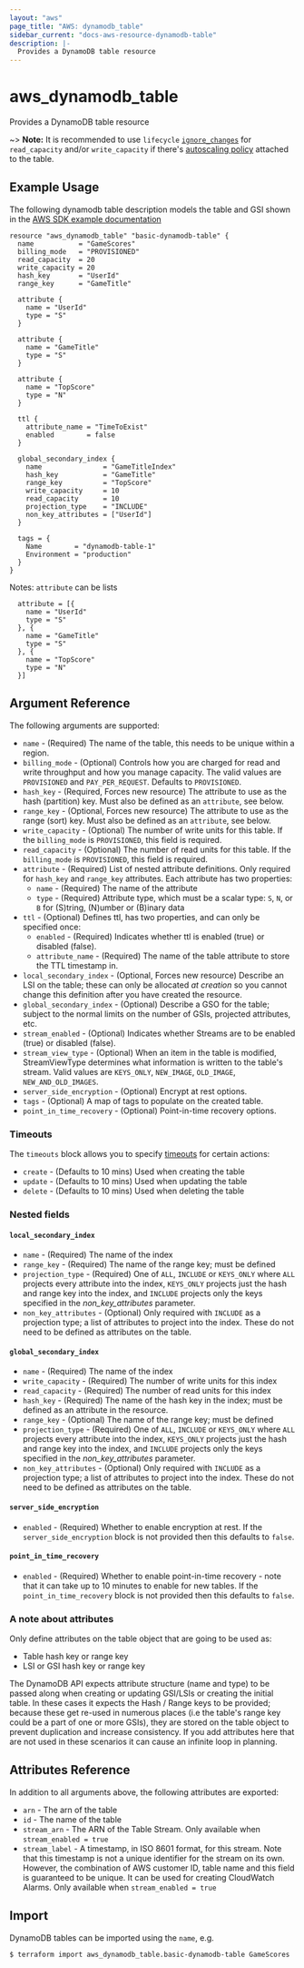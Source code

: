 ```yaml
---
layout: "aws"
page_title: "AWS: dynamodb_table"
sidebar_current: "docs-aws-resource-dynamodb-table"
description: |-
  Provides a DynamoDB table resource
---
```


# aws_dynamodb_table

Provides a DynamoDB table resource

~> **Note:** It is recommended to use `lifecycle` [`ignore_changes`](/docs/configuration/resources.html#ignore_changes) for `read_capacity` and/or `write_capacity` if there's [autoscaling policy](/docs/providers/aws/r/appautoscaling_policy.html) attached to the table.

## Example Usage

The following dynamodb table description models the table and GSI shown
in the [AWS SDK example documentation](https://docs.aws.amazon.com/amazondynamodb/latest/developerguide/GSI.html)

```hcl
resource "aws_dynamodb_table" "basic-dynamodb-table" {
  name           = "GameScores"
  billing_mode   = "PROVISIONED"
  read_capacity  = 20
  write_capacity = 20
  hash_key       = "UserId"
  range_key      = "GameTitle"

  attribute {
    name = "UserId"
    type = "S"
  }

  attribute {
    name = "GameTitle"
    type = "S"
  }

  attribute {
    name = "TopScore"
    type = "N"
  }

  ttl {
    attribute_name = "TimeToExist"
    enabled        = false
  }

  global_secondary_index {
    name               = "GameTitleIndex"
    hash_key           = "GameTitle"
    range_key          = "TopScore"
    write_capacity     = 10
    read_capacity      = 10
    projection_type    = "INCLUDE"
    non_key_attributes = ["UserId"]
  }

  tags = {
    Name        = "dynamodb-table-1"
    Environment = "production"
  }
}
```

Notes: `attribute` can be lists

```
  attribute = [{
    name = "UserId"
    type = "S"
  }, {
    name = "GameTitle"
    type = "S"
  }, {
    name = "TopScore"
    type = "N"
  }]
```

## Argument Reference

The following arguments are supported:

* `name` - (Required) The name of the table, this needs to be unique
  within a region.
* `billing_mode` - (Optional) Controls how you are charged for read and write throughput and how you manage capacity. The valid values are `PROVISIONED` and `PAY_PER_REQUEST`. Defaults to `PROVISIONED`.
* `hash_key` - (Required, Forces new resource) The attribute to use as the hash (partition) key. Must also be defined as an `attribute`, see below.
* `range_key` - (Optional, Forces new resource) The attribute to use as the range (sort) key. Must also be defined as an `attribute`, see below.
* `write_capacity` - (Optional) The number of write units for this table. If the `billing_mode` is `PROVISIONED`, this field is required.
* `read_capacity` - (Optional) The number of read units for this table. If the `billing_mode` is `PROVISIONED`, this field is required.
* `attribute` - (Required) List of nested attribute definitions. Only required for `hash_key` and `range_key` attributes. Each attribute has two properties:
  * `name` - (Required) The name of the attribute
  * `type` - (Required) Attribute type, which must be a scalar type: `S`, `N`, or `B` for (S)tring, (N)umber or (B)inary data
* `ttl` - (Optional) Defines ttl, has two properties, and can only be specified once:
  * `enabled` - (Required) Indicates whether ttl is enabled (true) or disabled (false).
  * `attribute_name` - (Required) The name of the table attribute to store the TTL timestamp in.
* `local_secondary_index` - (Optional, Forces new resource) Describe an LSI on the table;
  these can only be allocated *at creation* so you cannot change this
definition after you have created the resource.
* `global_secondary_index` - (Optional) Describe a GSO for the table;
  subject to the normal limits on the number of GSIs, projected
attributes, etc.
* `stream_enabled` - (Optional) Indicates whether Streams are to be enabled (true) or disabled (false).
* `stream_view_type` - (Optional) When an item in the table is modified, StreamViewType determines what information is written to the table's stream. Valid values are `KEYS_ONLY`, `NEW_IMAGE`, `OLD_IMAGE`, `NEW_AND_OLD_IMAGES`.
* `server_side_encryption` - (Optional) Encrypt at rest options.
* `tags` - (Optional) A map of tags to populate on the created table.
* `point_in_time_recovery` - (Optional) Point-in-time recovery options.

### Timeouts

The `timeouts` block allows you to specify [timeouts](https://www.terraform.io/docs/configuration/resources.html#timeouts) for certain actions:

* `create` - (Defaults to 10 mins) Used when creating the table
* `update` - (Defaults to 10 mins) Used when updating the table
* `delete` - (Defaults to 10 mins) Used when deleting the table

### Nested fields

#### `local_secondary_index`

* `name` - (Required) The name of the index
* `range_key` - (Required) The name of the range key; must be defined
* `projection_type` - (Required) One of `ALL`, `INCLUDE` or `KEYS_ONLY`
   where `ALL` projects every attribute into the index, `KEYS_ONLY`
    projects just the hash and range key into the index, and `INCLUDE`
    projects only the keys specified in the _non_key_attributes_
    parameter.
* `non_key_attributes` - (Optional) Only required with `INCLUDE` as a
  projection type; a list of attributes to project into the index. These
  do not need to be defined as attributes on the table.

#### `global_secondary_index`

* `name` - (Required) The name of the index
* `write_capacity` - (Required) The number of write units for this index
* `read_capacity` - (Required) The number of read units for this index
* `hash_key` - (Required) The name of the hash key in the index; must be
  defined as an attribute in the resource.
* `range_key` - (Optional) The name of the range key; must be defined
* `projection_type` - (Required) One of `ALL`, `INCLUDE` or `KEYS_ONLY`
   where `ALL` projects every attribute into the index, `KEYS_ONLY`
    projects just the hash and range key into the index, and `INCLUDE`
    projects only the keys specified in the _non_key_attributes_
    parameter.
* `non_key_attributes` - (Optional) Only required with `INCLUDE` as a
  projection type; a list of attributes to project into the index. These
  do not need to be defined as attributes on the table.

#### `server_side_encryption`

* `enabled` - (Required) Whether to enable encryption at rest. If the `server_side_encryption` block is not provided then this defaults to `false`.

#### `point_in_time_recovery`

* `enabled` - (Required) Whether to enable point-in-time recovery - note that it can take up to 10 minutes to enable for new tables. If the `point_in_time_recovery` block is not provided then this defaults to `false`.

### A note about attributes

Only define attributes on the table object that are going to be used as:

* Table hash key or range key
* LSI or GSI hash key or range key

The DynamoDB API expects attribute structure (name and type) to be
passed along when creating or updating GSI/LSIs or creating the initial
table. In these cases it expects the Hash / Range keys to be provided;
because these get re-used in numerous places (i.e the table's range key
could be a part of one or more GSIs), they are stored on the table
object to prevent duplication and increase consistency. If you add
attributes here that are not used in these scenarios it can cause an
infinite loop in planning.


## Attributes Reference

In addition to all arguments above, the following attributes are exported:

* `arn` - The arn of the table
* `id` - The name of the table
* `stream_arn` - The ARN of the Table Stream. Only available when `stream_enabled = true`
* `stream_label` - A timestamp, in ISO 8601 format, for this stream. Note that this timestamp is not
  a unique identifier for the stream on its own. However, the combination of AWS customer ID,
  table name and this field is guaranteed to be unique.
  It can be used for creating CloudWatch Alarms. Only available when `stream_enabled = true`

## Import

DynamoDB tables can be imported using the `name`, e.g.

```
$ terraform import aws_dynamodb_table.basic-dynamodb-table GameScores
```
